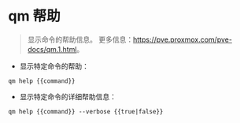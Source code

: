 # qm 帮助

> 显示命令的帮助信息。
> 更多信息：<https://pve.proxmox.com/pve-docs/qm.1.html>。

- 显示特定命令的帮助：

`qm help {{command}}`

- 显示特定命令的详细帮助信息：

`qm help {{command}} --verbose {{true|false}}`
